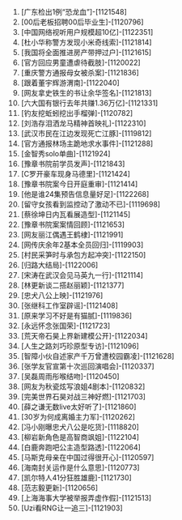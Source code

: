
1. [广东检出1例“恐龙血”]-[1121548]
1. [00后老板招聘00后毕业生]-[1120796]
1. [中国网络视听用户规模超10亿]-[1122351]
1. [杜小华称警方发现小米奇线索]-[1121814]
1. [我国将全面推进房产带押过户]-[1121615]
1. [官方回应男童遭虐待截肢]-[1120022]
1. [重庆警方通报母女被杀案]-[1121836]
1. [跟着董宇辉游渭南]-[1122040]
1. [网友拿史铁生的书让余华签名]-[1121813]
1. [六大国有银行去年共赚1.36万亿]-[1121331]
1. [钓友挖蚯蚓挖出手榴弹]-[1120782]
1. [刘浩存泪洒龙马精神首映礼]-[1122310]
1. [武汉市民在江边发现死亡江豚]-[1119812]
1. [官方通报林场主跪地求水事件]-[1121288]
1. [金智秀solo单曲]-[1121924]
1. [豫章书院前学员发声]-[1121843]
1. [C罗开豪车现身马德里]-[1121424]
1. [豫章书院案今日开庭重审]-[1121414]
1. [他是谁24集预告信息量好足]-[1122268]
1. [留守女孩看到监控动了激动不已]-[1119698]
1. [蔡徐坤日内瓦看展造型]-[1121145]
1. [豫章书院案案情回顾]-[1121653]
1. [网友丽江偶遇王鹤棣]-[1121991]
1. [网传庆余年2基本全员回归]-[1119903]
1. [村民采笋时与承包方起冲突]-[1122150]
1. [归路大结局]-[1122006]
1. [宋涛在武汉会见马英九一行]-[1121114]
1. [林更新谈二搭赵丽颖]-[1121377]
1. [忠犬八公上映]-[1121976]
1. [张继科工作室辟谣]-[1121408]
1. [原来学习不好是有猫腻]-[1119836]
1. [永远怀念张国荣]-[1121723]
1. [荒天帝石昊上界新建模公开]-[1122034]
1. [人生之路刘巧珍原型专访]-[1121096]
1. [智障小伙自述家产千万曾遭校园霸凌]-[1121628]
1. [张学友官宣第十次巡回演唱会]-[1120337]
1. [吴磊周雨彤喉结吻]-[1120450]
1. [网友为秋瓷炫写浪姐4剧本]-[1120832]
1. [完美世界石昊对战三神好燃]-[1121703]
1. [薛之谦无数live太好听了]-[1121860]
1. [30岁为何成离婚主力军]-[1120262]
1. [冯小刚曝忠犬八公是吃货]-[1118820]
1. [柳岩新角色是高智商飒姐]-[1122104]
1. [白鹿奔跑吧公主造型路透]-[1122064]
1. [马斯克母亲在中国过得很开心]-[1120597]
1. [海南封关运作是什么意思]-[1120773]
1. [凯尔特人41分狂胜雄鹿]-[1121730]
1. [范志毅更新]-[1120656]
1. [上海海事大学被举报弄虚作假]-[1121513]
1. [Uzi看RNG让一追三]-[1121903]